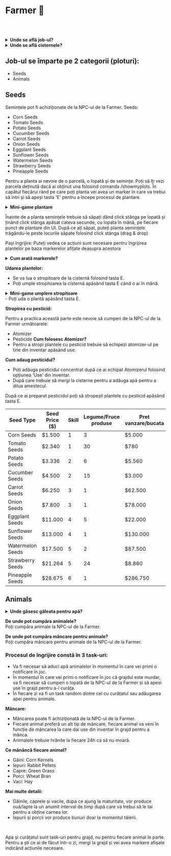 # Farmer 🚜
<br><br>
<details class="details custom-block">
  <summary><strong>Unde se află job-ul?</strong></summary>
  <img src="https://i.imgur.com/1MkMmnj.jpeg" alt="Locația job-ului" style="max-width:100%; height:auto;">
</details>

<details class="details custom-block">
  <summary><strong>Unde se află cisternele?</strong></summary>
  <img src="https://i.imgur.com/x4Atbil.jpeg" alt="Locația cisternelor" style="max-width:100%; height:auto;">
</details>

## Job-ul se împarte pe 2 categorii (ploturi):

- Seeds
- Animals

## Seeds
Semințele pot fi achiziționate de la NPC-ul de la Farmer.
Seeds:
- Corn Seeds
- Tomato Seeds
- Potato Seeds
- Cucumber Seeds
- Carrot Seeds
- Onion Seeds
- Eggplant Seeds
- Sunflower Seeds
- Watermelon Seeds
- Strawberry Seeds
- Pineapple Seeds

Pentru a planta ai nevoie de o parcelă, o lopată și de semințe.
Poți să îți vezi parcela deținută dacă ai obținut una folosind comanda /showmyplots.
În capătul fiecărui rând pe care poți planta vei avea un marker în care va trebui să intri și să apeși tasta 'E' pentru a începe procesul de plantare.
<details class="details custom-block">
  <summary><strong>Mini-game plantare</strong></summary>
  <img src="https://i.imgur.com/4WyUyZd.jpeg" alt="Mini-game plantare" style="max-width:100%; height:auto;">
</details>

Înainte de a planta semințele trebuie să săpați dând click stânga pe lopată și ținând click stânga apăsat cateva secunde, cu lopata în mână, pe fiecare punct de plantare din UI.
După ce ați săpat, puteți planta semințele trăgându-le peste locurile săpate folosind click stânga (drag & drop)



Pași îngrijire:
Puteți vedea ce acțiuni sunt necesare pentru îngrijirea plantelor pe baza markerelor afițate deasupra acestora
<details class="details custom-block">
  <summary><strong>Cum arată markerele?</strong></summary>
  <img src="https://i.imgur.com/T8bY2RO.png" alt="Markere ingrijire plante" style="max-width:100%; height:auto;">
</details>

**Udarea plantelor:**
- Se va lua o stropitoare de la cisternă folosind tasta E.
- Poți umple stropitoarea la cisternă apăsând tasta E când o ai în mână.
<details class="details custom-block">
  <summary><strong>Mini-game umplere stropitoare</strong></summary>
  <img src="https://i.imgur.com/qSWYNeQ.jpeg" alt="Mini-game umplere stropitoare" style="max-width:100%; height:auto;">
</details>
- Poți uda o plantă apăsând tasta E.

**Stropirea cu pesticid:**

Pentru a practica această parte este nevoie să cumperi de la NPC-ul de la Farmer următoarele:
 - Atomizer
 - Pesticide
<b>Cum folosesc Atomizer?</b>
- Pentru a stropi plantele cu pesticid trebuie să echipezi atomizer-ul pe tine din inventar apăsând use.

<b>Cum adaug pesticidul?</b>
- Poți adăuga pesticidul concentrat după ce ai echipat Atomizerul folosind opțiunea 'Use' din inventar.
- După care trebuie să mergi la cisterne pentru a adăuga apă pentru a dilua amestecul.

După ce ai preparat pesticidul poți să stropești plantele cu pesticid apăsând tasta E.

| Seed Type        | Seed Price ($) | Skill | Legume/Fruce produse | Pret vanzare/bucata | Timp de crestere | Frecventa ingrijire |
|------------------|----------------|-------|----------------------|---------------------|------------------|---------------------|
| Corn Seeds       | $1.500         | 1     | 3                    | $5.000              | 6 ore            | 2.5 ore             |
| Tomato Seeds     | $2.340         | 1     | 30                   | $780                | 8 ore            | 3 ore               |
| Potato Seeds     | $3.336         | 2     | 6                    | $5.560              | 10 ore           | 3 ore               |
| Cucumber Seeds   | $4.500         | 2     | 15                   | $3.000              | 12 ore           | 3.5 ore             |
| Carrot Seeds     | $6.250         | 3     | 1                    | $62.500             | 15 ore           | 3.5 ore             |
| Onion Seeds      | $7.800         | 3     | 1                    | $78.000             | 17 ore           | 4 ore               |
| Eggplant Seeds   | $11.000        | 4     | 5                    | $22.000             | 22 ore           | 4 ore               |
| Sunflower Seeds  | $13.000        | 4     | 1                    | $130.000            | 24 ore           | 4.5 ore             |
| Watermelon Seeds | $17.500        | 5     | 2                    | $87.500             | 30 ore           | 4.5 ore             |
| Strawberry Seeds | $21.264        | 5     | 24                   | $8.860              | 34 ore           | 5 ore               |
| Pineapple Seeds  | $28.675        | 6     | 1                    | $286.750            | 43 ore           | 6 ore               |


## Animals

<details class="details custom-block">
  <summary><strong>Unde găsesc găleata pentru apă?</strong></summary>
  <img src="https://i.imgur.com/PSY3x9o.jpeg" alt="Locația găleții pentru apă" style="max-width:100%; height:auto;">
</details>

<b>De unde pot cumpăra animalele?</b><br>Poți cumpăra animale la NPC-ul de la Farmer.

<b>De unde pot cumpăra mâncare pentru animale?</b><br>Poți cumpăra mâncare pentru animale de la NPC-ul de la Farmer.


### Procesul de îngrijire constă în 3 task-uri:

- Va fi necesar să aduci apă animalelor în momentul în care vei primi o notificare în joc.
- În momentul în care vei primi o notificare în joc că grajdul este murdar, va fi necesar să cumperi o lopată de la NPC-ul de la Farmer și să apesi use în grajd pentru a-l curăța.
- În fiecare zi va fi un task random dintre cel cu curățatul sau adăugarea apei pentru animale.

**Mâncare:**

- Mâncarea poate fi achiziționată de la NPC-ul de la Farmer.
- Fiecare animal preferă un alt tip de mâncare, fiecare animal va veni în funcție de mâncarea la care dai use din inventar în grajd pentru a mânca.
- Animalele trebuie hrănite la fiecare 24h ca să nu moară.

**Ce mănâncă fiecare animal?**

- Găini: Corn Kernels
- Iepuri: Rabbit Pellets
- Capre: Green Grass
- Porci: Wheat Bran  
- Vaci: Hay

**Mai multe detalii:**

- Găinile, caprele și vacile, dupa ce ajung la maturitate, vor produce ouă/lapte la un anumit interval de timp după care va trebui să le tai pentru a obține carnea lor.
- Iepurii și porcii vor produce bunuri doar la momentul tăierii.


  
<br>

<div class="danger-container">
<p>Apa și curățatul sunt task-uri pentru grajd, nu pentru fiecare animal în parte. <br>
Pentru a ști ce ai de făcut într-o zi, mergi la grajd și vei avea markere afișate indicând acțiunile necesare.<br>
</div>
